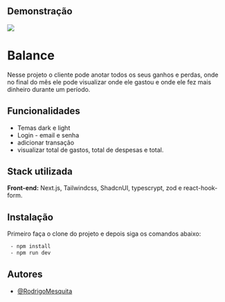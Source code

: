 ## Demonstração

![](balance-gif.gif)

# Balance
Nesse projeto o cliente pode anotar todos os seus ganhos e perdas, onde no final do mês ele pode visualizar onde ele gastou e onde ele fez mais dinheiro durante um período.


## Funcionalidades

- Temas dark e light
- Login - email e senha
- adicionar transação
- visualizar total de gastos, total de despesas e total.


## Stack utilizada

**Front-end:** Next.js, Tailwindcss, ShadcnUI, typescrypt, zod e react-hook-form.

## Instalação

Primeiro faça o clone do projeto e depois siga os comandos abaixo:

```bash
 - npm install
 - npm run dev
```
    
## Autores

- [@RodrigoMesquita](https://www.github.com/JoaoRodrigo1996)

